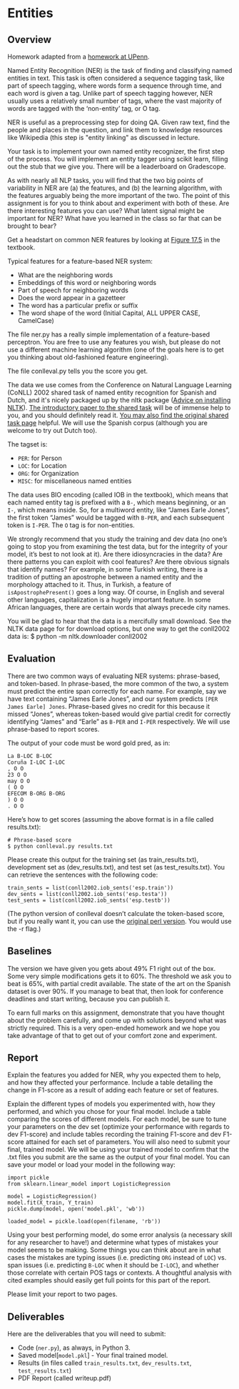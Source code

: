 Entities
=

Overview
--------

Homework adapted from a [homework at UPenn](http://computational-linguistics-class.org/homework/ner/ner.html).

Named Entity Recognition (NER) is the task of finding and classifying named entities in text. This task is often considered a sequence tagging task, like part of speech tagging, where words form a sequence through time, and each word is given a tag. Unlike part of speech tagging however, NER usually uses a relatively small number of tags, where the vast majority of words are tagged with the ‘non-entity’ tag, or O tag.

NER is useful as a preprocessing step for doing QA.  Given raw text, find the people and places in the question, and link them to knowledge resources like Wikipedia (this step is "entity linking" as discussed in lecture.

Your task is to implement your own named entity recognizer, the first step of the process. You will implement an entity tagger using scikit learn, filling out the stub that we give you. There will be a leaderboard on Gradescope.

As with nearly all NLP tasks, you will find that the two big points of variability in NER are (a) the features, and (b) the learning algorithm, with the features arguably being the more important of the two. The point of this assignment is for you to think about and experiment with both of these. Are there interesting features you can use? What latent signal might be important for NER? What have you learned in the class so far that can be brought to bear?

Get a headstart on common NER features by looking at [Figure 17.5](https://web.stanford.edu/~jurafsky/slp3/17.pdf) in the textbook.

Typical features for a feature-based NER system:
* What are the neighboring words
* Embeddings of this word or neighboring words
* Part of speech for neighboring words
* Does the word appear in a gazetteer
* The word has a particular prefix or suffix
* The word shape of the word (Initial Capital, ALL UPPER CASE, CamelCase)

The file ner.py has a really simple implementation of a feature-based perceptron.  You are free to use any features you wish, but please do not use a different machine learning algorithm (one of the goals here is to get you thinking about old-fashioned feature engineering).

The file conlleval.py tells you the score you get.

The data we use comes from the Conference on Natural Language Learning (CoNLL) 2002 shared task of named entity recognition for Spanish and Dutch, and it's nicely packaged up by the nltk package ([Advice on installing NLTK](http://www.nltk.org/install.html)). [The introductory paper to the shared task](http://www.aclweb.org/anthology/W02-2024) will be of immense help to you, and you should definitely read it. [You may also find the original shared task page](https://www.clips.uantwerpen.be/conll2002/ner/) helpful. We will use the Spanish corpus (although you are welcome to try out Dutch too).

The tagset is:
* `PER`: for Person
* `LOC`: for Location
* `ORG`: for Organization
* `MISC`: for miscellaneous named entities

The data uses BIO encoding (called IOB in the textbook), which means that each named entity tag is prefixed with a `B-`, which means beginning, or an `I-`, which means inside. So, for a multiword entity, like “James Earle Jones”, the first token “James” would be tagged with `B-PER`, and each subsequent token is `I-PER`. The `O` tag is for non-entities.

We strongly recommend that you study the training and dev data (no one’s going to stop you from examining the test data, but for the integrity of your model, it’s best to not look at it). Are there idiosyncracies in the data? Are there patterns you can exploit with cool features? Are there obvious signals that identify names? For example, in some Turkish writing, there is a tradition of putting an apostrophe between a named entity and the morphology attached to it. Thus, in Turkish, a feature of `isApostrophePresent()` goes a long way. Of course, in English and several other languages, capitalization is a hugely important feature. In some African languages, there are certain words that always precede city names.

You will be glad to hear that the data is a mercifully small download. See the NLTK data page for for download options, but one way to get the conll2002 data is:
    $ python -m nltk.downloader conll2002

Evaluation
---

There are two common ways of evaluating NER systems: phrase-based, and token-based. In phrase-based, the more common of the two, a system must predict the entire span correctly for each name. For example, say we have text containing “James Earle Jones”, and our system predicts `[PER James Earle] Jones`. Phrase-based gives no credit for this because it missed “Jones”, whereas token-based would give partial credit for correctly identifying “James” and “Earle” as `B-PER` and `I-PER` respectively. We will use phrase-based to report scores.

The output of your code must be word gold pred, as in:

    La B-LOC B-LOC
    Coruña I-LOC I-LOC
    , O O
    23 O O
    may O O
    ( O O
    EFECOM B-ORG B-ORG
    ) O O
    . O O
	
Here’s how to get scores (assuming the above format is in a file called results.txt):

    # Phrase-based score
    $ python conlleval.py results.txt

Please create this output for the training set (as train_results.txt), development set as (dev_results.txt), and test set (as test_results.txt). You can retrieve the sentences with the following code:

    train_sents = list(conll2002.iob_sents('esp.train'))
    dev_sents = list(conll2002.iob_sents('esp.testa'))
    test_sents = list(conll2002.iob_sents('esp.testb'))

(The python version of conlleval doesn’t calculate the token-based score, but if you really want it, you can use the [original perl version](https://www.clips.uantwerpen.be/conll2000/chunking/output.html). You would use the -r flag.)

Baselines
--------

The version we have given you gets about 49% F1 right out of the box. Some very simple modifications gets it to 60%. The threshold we ask you to beat is 65%, with partial credit available. The state of the art on the Spanish dataset is over 90%. If you manage to beat that, then look for conference deadlines and start writing, because you can publish it.

To earn full marks on this assignment, demonstrate that you have thought about the problem carefully, and come up with solutions beyond what was strictly required. This is a very open-ended homework and we hope you take advantage of that to get out of your comfort zone and experiment.

Report
----------

Explain the features you added for NER, why you expected them to help, and how they affected your performance. Include a table detailing the change in F1-score as a result of adding each feature or set of features.

Explain the different types of models you experimented with, how they performed, and which you chose for your final model. Include a table comparing the scores of different models. For each model, be sure to tune your parameters on the dev set (optimize your performance with regards to dev F1-score) and include tables recording the training F1-score and dev F1-score attained for each set of parameters. You will also need to submit your final, trained model. We will be using your trained model to confirm that the .txt files you submit are the same as the output of your final model. You can save your model or load your model in the following way:

    import pickle
    from sklearn.linear_model import LogisticRegression
    
    model = LogisticRegression()
    model.fit(X_train, Y_train)
    pickle.dump(model, open('model.pkl', 'wb'))
    
    loaded_model = pickle.load(open(filename, 'rb'))

Using your best performing model, do some error analysis (a necessary skill for any researcher to have!) and determine what types of mistakes your model seems to be making. Some things you can think about are in what cases the mistakes are typing issues (i.e. predicting `ORG` instead of `LOC`) vs. span issues (i.e. predicting `B-LOC` when it should be `I-LOC`), and whether those correlate with certain POS tags or contexts. A thoughtful analysis with cited examples should easily get full points for this part of the report.

Please limit your report to two pages.

Deliverables
---------

Here are the deliverables that you will need to submit:
* Code (`ner.py`), as always, in Python 3.
* Saved model[`model.pkl`] - Your final trained model. 
* Results (in files called `train_results.txt`, `dev_results.txt`, `test_results.txt`)
* PDF Report (called writeup.pdf)
